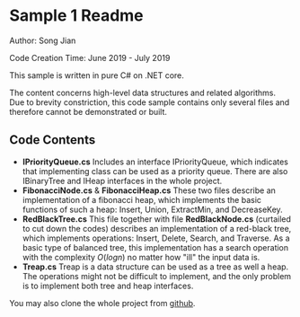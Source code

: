 # Sample 1 Readme

Author: Song Jian

Code Creation Time: June 2019 - July 2019

This sample is written in pure C# on .NET core.

The content concerns high-level data structures and related algorithms. Due to brevity constriction, this code sample contains only several files and therefore cannot be demonstrated or built.

## Code Contents

- **IPriorityQueue.cs** Includes an interface IPriorityQueue, which indicates that implementing class can be used as a priority queue. There are also IBinaryTree and IHeap interfaces in the whole project.
- **FibonacciNode.cs** & **FibonacciHeap.cs** These two files describe an implementation of a fibonacci heap, which implements the basic functions of such a heap: Insert, Union, ExtractMin, and DecreaseKey.
- **RedBlackTree.cs** This file together with file **RedBlackNode.cs** (curtailed to cut down the codes) describes an implementation of a red-black tree, which implements operations: Insert, Delete, Search, and Traverse. As a basic type of balanced tree, this implementation has a search operation with the complexity $O(log n)$ no matter how "ill" the input data is.
- **Treap.cs** Treap is a data structure can be used as a tree as well a heap. The operations might not be difficult to implement, and the only problem is to implement both tree and heap interfaces.

You may also clone the whole project from [github](https://github.com/AaronSong321/DataStructure).
